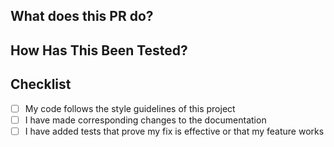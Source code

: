 ## What does this PR do?
<!-- Provide a clear and concise description of the changes -->

## How Has This Been Tested?
<!-- Please describe the tests you ran to verify your changes and how you tested them. Include any relevant details and evidence. -->

## Checklist
- [ ] My code follows the style guidelines of this project
- [ ] I have made corresponding changes to the documentation
- [ ] I have added tests that prove my fix is effective or that my feature works
